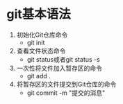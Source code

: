 # git基本语法

1. 初始化Git仓库命令
    - git init
2. 查看文件状态命令
    - git status或者git status -s
3. 一次性将文件加入暂存区的命令
    - git add .
4. 将暂存区的文件提交到Git仓库的命令
    - git commit -m "提交的消息"
